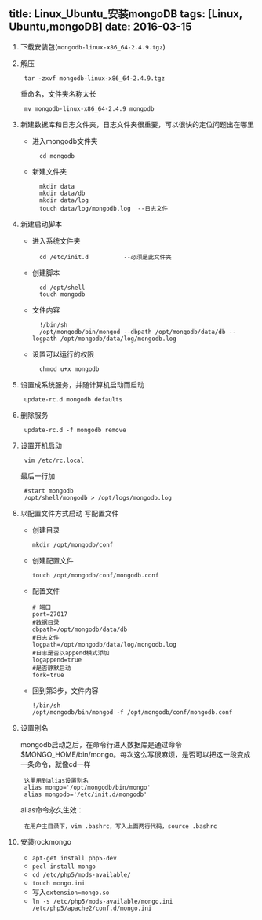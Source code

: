 title: Linux_Ubuntu_安装mongoDB
tags: [Linux, Ubuntu,mongoDB]
date: 2016-03-15
---

1. 下载安装包(`mongodb-linux-x86_64-2.4.9.tgz`)

2. 解压

		tar -zxvf mongodb-linux-x86_64-2.4.9.tgz
	重命名，文件夹名称太长
	
		mv mongodb-linux-x86_64-2.4.9 mongodb
<!-- more -->
3. 新建数据库和日志文件夹，日志文件夹很重要，可以很快的定位问题出在哪里
	- 进入mongodb文件夹
  		
  			cd mongodb
	- 新建文件夹
		  
			mkdir data
			mkdir data/db
			mkdir data/log
			touch data/log/mongodb.log	--日志文件

4. 新建启动脚本
	- 进入系统文件夹
			
			cd /etc/init.d			--必须是此文件夹
	- 创建脚本
			
			cd /opt/shell
			touch mongodb
	- 文件内容
			
			!/bin/sh
			/opt/mongodb/bin/mongod --dbpath /opt/mongodb/data/db --logpath /opt/mongodb/data/log/mongodb.log
	- 设置可以运行的权限
			
			chmod u+x mongodb
5. 设置成系统服务，并随计算机启动而启动
	  
	  	update-rc.d mongodb defaults
6. 删除服务
	   
		update-rc.d -f mongodb remove
7. 设置开机启动
		
		vim /etc/rc.local
	最后一行加
		
		#start mongodb
		/opt/shell/mongodb > /opt/logs/mongodb.log

8. 以配置文件方式启动
	写配置文件
	  - 创建目录
	    
	    	mkdir /opt/mongodb/conf
	  - 创建配置文件
	    	
	    	touch /opt/mongodb/conf/mongodb.conf
	  - 配置文件
	    	
	    	# 端口
	    	port=27017							
			#数据目录
	    	dbpath=/opt/mongodb/data/db
	    	#日志文件
	    	logpath=/opt/mongodb/data/log/mongodb.log
	    	#日志是否以append模式添加
	    	logappend=true
	    	#是否静默启动
	    	fork=true									
	  - 回到第3步，文件内容
		    
		    !/bin/sh
		    /opt/mongodb/bin/mongod -f /opt/mongodb/conf/mongodb.conf

9. 设置别名

	mongodb启动之后，在命令行进入数据库是通过命令$MONGO_HOME/bin/mongo。每次这么写很麻烦，是否可以把这一段变成一条命令，就像cd一样
		
		这里用到alias设置别名
		alias mongo='/opt/mongodb/bin/mongo'
		alias mongodb='/etc/init.d/mongodb'

	alias命令永久生效：
		
		在用户主目录下，vim .bashrc，写入上面两行代码，source .bashrc


10. 安装rockmongo
	- `apt-get install php5-dev`
	- `pecl install mongo`
	- `cd /etc/php5/mods-available/`
	- `touch mongo.ini`
	- 写入`extension=mongo.so`
	- `ln -s /etc/php5/mods-available/mongo.ini /etc/php5/apache2/conf.d/mongo.ini`